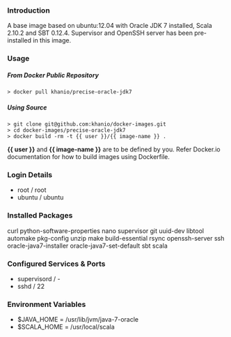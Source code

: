 ### Introduction

A base image based on ubuntu:12.04 with Oracle JDK 7 installed, Scala 2.10.2 and SBT 0.12.4. Supervisor and OpenSSH server has been pre-installed in this image.

### Usage

##### From Docker Public Repository

	> docker pull khanio/precise-oracle-jdk7

##### Using Source

	> git clone git@github.com:khanio/docker-images.git
	> cd docker-images/precise-oracle-jdk7
	> docker build -rm -t {{ user }}/{{ image-name }} .

**{{ user }}** and **{{ image-name }}** are to be defined by you. Refer Docker.io documentation for how to build images using Dockerfile.

### Login Details

- root / root
- ubuntu / ubuntu

### Installed Packages

curl python-software-properties nano supervisor git uuid-dev libtool automake pkg-config unzip make build-essential rsync openssh-server ssh oracle-java7-installer oracle-java7-set-default sbt scala

### Configured Services & Ports

- supervisord / -
- sshd / 22

### Environment Variables

- $JAVA_HOME  = /usr/lib/jvm/java-7-oracle
- $SCALA_HOME = /usr/local/scala